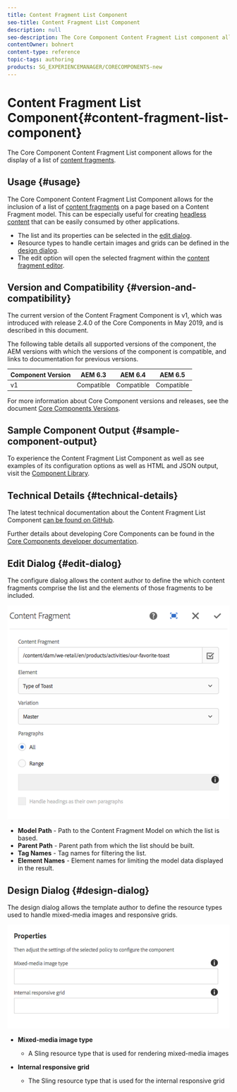 ```yaml
---
title: Content Fragment List Component
seo-title: Content Fragment List Component
description: null
seo-description: The Core Component Content Fragment List component allows for the display of a list of content fragments.
contentOwner: bohnert
content-type: reference
topic-tags: authoring
products: SG_EXPERIENCEMANAGER/CORECOMPONENTS-new
---
```


# Content Fragment List Component{#content-fragment-list-component}

The Core Component Content Fragment List component allows for the display of a list of [content fragments](https://helpx.adobe.com/experience-manager/6-5/assets/using/content-fragments.html).

## Usage {#usage}

The Core Component Content Fragment List Component allows for the inclusion of a list of [content fragments](https://helpx.adobe.com/experience-manager/6-5/assets/using/content-fragments.html) on a page based on a Content Fragment model. This can be especially useful for creating [headless content](https://helpx.adobe.com/experience-manager/6-5/sites/developing/user-guide.html?topic=/experience-manager/6-5/sites/developing/morehelp/headless.ug.js) that can be easily consumed by other applications.

* The list and its properties can be selected in the [edit dialog](#edit-dialog).
* Resource types to handle certain images and grids can be defined in the [design dialog](#design-dialog).
* The edit option will open the selected fragment within the [content fragment editor](https://helpx.adobe.com/content/help/en/experience-manager/6-5/assets/using/content-fragments.html).

## Version and Compatibility {#version-and-compatibility}

The current version of the Content Fragment Component is v1, which was introduced with release 2.4.0 of the Core Components in May 2019, and is described in this document.

The following table details all supported versions of the component, the AEM versions with which the versions of the component is compatible, and links to documentation for previous versions.

|Component Version|AEM 6.3|AEM 6.4|AEM 6.5|
|--- |--- |--- |---|
|v1|Compatible|Compatible|Compatible|

For more information about Core Component versions and releases, see the document [Core Components Versions](versions.md).

## Sample Component Output {#sample-component-output}

To experience the Content Fragment List Component as well as see examples of its configuration options as well as HTML and JSON output, visit the [Component Library](http://opensource.adobe.com/aem-core-wcm-components/library/content-fragment-list.html).

## Technical Details {#technical-details}

The latest technical documentation about the Content Fragment List Component [can be found on GitHub](https://github.com/adobe/aem-core-wcm-components/blob/master/content/src/content/jcr_root/apps/core/wcm/components/contentfragmentlist/v1/contentfragmentlist).

Further details about developing Core Components can be found in the [Core Components developer documentation](developing.md). 

## Edit Dialog {#edit-dialog}

The configure dialog allows the content author to define the which content fragments comprise the list and the elements of those fragments to be included.

![](assets/chlimage_1-87.png)

* **Model Path** - Path to the Content Fragment Model on which the list is based.
* **Parent Path** - Parent path from which the list should be built.
* **Tag Names** - Tag names for filtering the list.
* **Element Names** - Element names for limiting the model data displayed in the result.

## Design Dialog {#design-dialog}

The design dialog allows the template author to define the resource types used to handle mixed-media images and responsive grids.

![](assets/chlimage_1-88.png)

* **Mixed-media image type**

  * A Sling resource type that is used for rendering mixed-media images

* **Internal responsive grid**

  * The Sling resource type that is used for the internal responsive grid